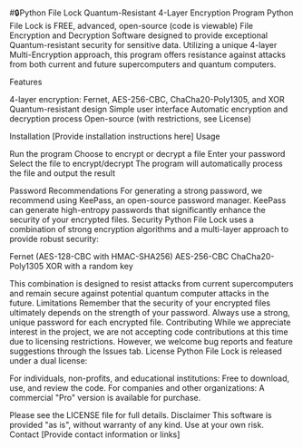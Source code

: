 #🔒Python File Lock
Quantum-Resistant 4-Layer Encryption Program
Python File Lock is FREE, advanced, open-source (code is viewable) File Encryption and Decryption Software designed to provide exceptional Quantum-resistant security for sensitive data. Utilizing a unique 4-layer Multi-Encryption approach, this program offers resistance against attacks from both current and future supercomputers and quantum computers.

Features

4-layer encryption: Fernet, AES-256-CBC, ChaCha20-Poly1305, and XOR
Quantum-resistant design
Simple user interface
Automatic encryption and decryption process
Open-source (with restrictions, see License)

Installation
[Provide installation instructions here]
Usage

Run the program
Choose to encrypt or decrypt a file
Enter your password
Select the file to encrypt/decrypt
The program will automatically process the file and output the result

Password Recommendations
For generating a strong password, we recommend using KeePass, an open-source password manager. KeePass can generate high-entropy passwords that significantly enhance the security of your encrypted files.
Security
Python File Lock uses a combination of strong encryption algorithms and a multi-layer approach to provide robust security:

Fernet (AES-128-CBC with HMAC-SHA256)
AES-256-CBC
ChaCha20-Poly1305
XOR with a random key

This combination is designed to resist attacks from current supercomputers and remain secure against potential quantum computer attacks in the future.
Limitations
Remember that the security of your encrypted files ultimately depends on the strength of your password. Always use a strong, unique password for each encrypted file.
Contributing
While we appreciate interest in the project, we are not accepting code contributions at this time due to licensing restrictions. However, we welcome bug reports and feature suggestions through the Issues tab.
License
Python File Lock is released under a dual license:

For individuals, non-profits, and educational institutions: Free to download, use, and review the code.
For companies and other organizations: A commercial "Pro" version is available for purchase.

Please see the LICENSE file for full details.
Disclaimer
This software is provided "as is", without warranty of any kind. Use at your own risk.
Contact
[Provide contact information or links]
